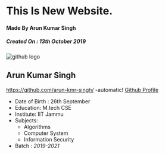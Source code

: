 # This Is New Website.
#### Made By Arun Kumar Singh

##### **Created On** : *13th* **October** 2019
![github logo](http://pngimg.com/uploads/github/github_PNG20.png)
## Arun Kumar Singh 
https://github.com/arun-kmr-singh/ -automatic!
[Github Profile](https://github.com/arun-kmr-singh/)

* Date of Birth : 26th September
* Education: M.tech CSE
* Institute: IIT Jammu
* Subjects:
  * Algorithms
  * Computer System
  * Information Security
* Batch : *2019-2021*

 
